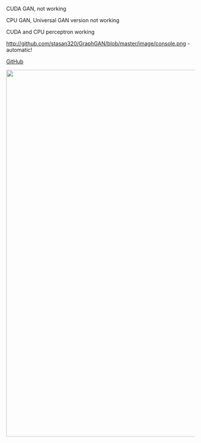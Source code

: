 CUDA GAN, not working

CPU GAN, Universal GAN version not working 

CUDA and CPU perceptron working

http://github.com/stasan320/GraphGAN/blob/master/image/console.png - automatic!

[GitHub](http://github.com/stasan320/GraphGAN/blob/master/image/console.png?raw=true)

<img align="left" width="512" height="979" src="http://github.com/stasan320/GraphGAN/blob/master/image/console.png">
